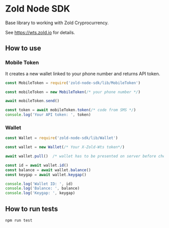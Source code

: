 # Zold Node SDK
Base library to working with Zold Cryprocurrency.

See https://wts.zold.io for details.

## How to use

### Mobile Token
It creates a new wallet linked to your phone number and returns API token.
```js
const MobileToken = require('zold-node-sdk/lib/MobileToken')

const mobileToken = new MobileToken(/* your phone number */)

await mobileToken.send()

const token = await mobileToken.token(/* code from SMS */)
console.log('Your API token: ', token)
```

### Wallet
```js
const Wallet = require('zold-node-sdk/lib/Wallet')

const wallet = new Wallet(/* Your X-Zold-Wts token*/)

await wallet.pull()  /* wallet has to be presented on server before checking the balance */

const id = await wallet.id()
const balance = await wallet.balance()
const keygap = await wallet.keygap()

console.log('Wallet ID: ', id)
console.log('Balance: ', balance)
console.log('Keygap: ', keygap)
```

## How to run tests

```bash
npm run test
```